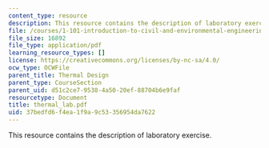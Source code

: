 ```yaml
---
content_type: resource
description: This resource contains the description of laboratory exercise.
file: /courses/1-101-introduction-to-civil-and-environmental-engineering-design-i-fall-2005/37bedfd6f4ea1f9a9c53356954da7622_thermal_lab.pdf
file_size: 16892
file_type: application/pdf
learning_resource_types: []
license: https://creativecommons.org/licenses/by-nc-sa/4.0/
ocw_type: OCWFile
parent_title: Thermal Design
parent_type: CourseSection
parent_uid: d51c2ce7-9538-4a50-20ef-88704b6e9faf
resourcetype: Document
title: thermal_lab.pdf
uid: 37bedfd6-f4ea-1f9a-9c53-356954da7622
---
```

This resource contains the description of laboratory exercise.